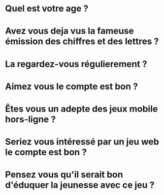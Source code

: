 # Quel est votre age ?

# Avez vous deja vus la fameuse émission des chiffres et des lettres ?

# La regardez-vous régulierement ?

# Aimez vous le compte est bon ?

# Êtes vous un adepte des jeux mobile hors-ligne ?

# Seriez vous intéressé par un jeu web le compte est bon ?

# Pensez vous qu'il serait bon d'éduquer la jeunesse avec ce jeu ?